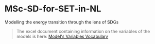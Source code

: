 # MSc-SD-for-SET-in-NL
Modelling the energy transition through the lens of SDGs

>The excel document containing information on the variables of the models is here: [Model's Variables Vocabulary](https://docs.google.com/spreadsheets/d/1g0QumuuI6_dknSmOMLcn5-9kYRV_U30GfD64FIJWwQw/edit?usp=sharing)
